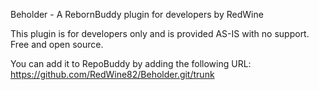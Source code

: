 ﻿Beholder - A RebornBuddy plugin for developers by RedWine

This plugin is for developers only and is provided AS-IS with no support. Free and open source.

You can add it to RepoBuddy by adding the following URL: https://github.com/RedWine82/Beholder.git/trunk 